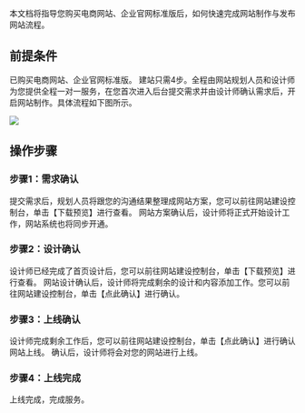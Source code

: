 
本文档将指导您购买电商网站、企业官网标准版后，如何快速完成网站制作与发布网站流程。

## 前提条件
已购买电商网站、企业官网标准版。
建站只需4步。全程由网站规划人员和设计师为您提供全程一对一服务，在您首次进入后台提交需求并由设计师确认需求后，开启网站制作。具体流程如下图所示。

![](https://main.qcloudimg.com/raw/e4c5bdd13b5530787edc55d3a44312e8.png)

## 操作步骤
### 步骤1：需求确认
提交需求后，规划人员将跟您的沟通结果整理成网站方案，您可以前往网站建设控制台，单击【下载预览】进行查看。
网站方案确认后，设计师将正式开始设计工作，网站系统也将同步开通。

### 步骤2：设计确认

设计师已经完成了首页设计后，您可以前往网站建设控制台，单击【下载预览】进行查看。
网站设计确认后，设计师将完成剩余的设计和内容添加工作。您可以前往网站建设控制台，单击【点此确认】进行确认。
 
### 步骤3：上线确认
设计师完成剩余工作后，您可以前往网站建设控制台，单击【点此确认】进行确认网站上线。
确认后，设计师将会对您的网站进行上线。

### 步骤4：上线完成

上线完成，完成服务。



 
